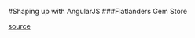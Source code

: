 #Shaping up with AngularJS
###Flatlanders Gem Store

[source](http://campus.codeschool.com/courses/shaping-up-with-angular-js)
